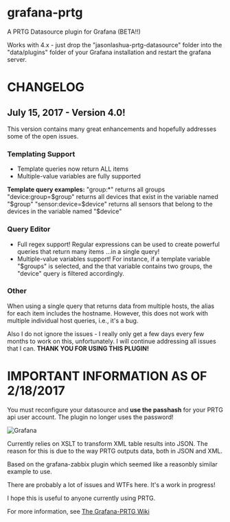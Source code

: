 # grafana-prtg
A PRTG Datasource plugin for Grafana (BETA!!)

Works with 4.x - just drop the "jasonlashua-prtg-datasource" folder into the "data/plugins" folder of your Grafana installation and restart the grafana server.
# CHANGELOG

## July 15, 2017 - Version 4.0!
This version contains many great enhancements and hopefully addresses some of the open issues.

### Templating Support

* Template queries now return ALL items
* Multiple-value variables are fully supported

**Template query examples:**
"group:*" returns all groups
"device:group=$group" returns all devices that exist in the variable named "$group"
"sensor:device=$device" returns all sensors that belong to the devices in the variable named "$device"

### Query Editor

* Full regex support! Regular expressions can be used to create powerful queries that return many items ...in a single query!
* Multiple-value variables support! For instance, if a template variable "$groups" is selected, and the that variable contains two groups, the "device" query is filtered accordingly.

### Other

When using a single query that returns data from multiple hosts, the alias for each item includes the hostname. However, this does not work with multiple individual host queries, i.e., it's a bug.

Also I do not ignore the issues - I really only get a few days every few months to work on this, unfortunately. I will continue addressing all issues that I can. 
**THANK YOU FOR USING THIS PLUGIN!**


# IMPORTANT INFORMATION AS OF 2/18/2017
You must reconfigure your datasource and **use the passhash** for your PRTG api user account. The plugin no longer uses the password!

![Grafana](https://neuralfraud.github.io/grafana.png)

Currently relies on XSLT to transform XML table results into JSON. The reason for this is due to the way PRTG outputs data, both in JSON and XML. 

Based on the grafana-zabbix plugin which seemed like a reasonbly similar example to use.

There are probably a lot of issues and WTFs here. It's a work in progress!

I hope this is useful to anyone currently using PRTG.

For more information, see [The Grafana-PRTG Wiki](https://github.com/neuralfraud/grafana-prtg/wiki)


